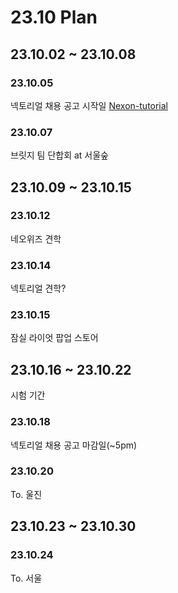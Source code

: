 # 23.10 Plan
## 23.10.02 ~ 23.10.08
### 23.10.05
넥토리얼 채용 공고 시작일
[Nexon-tutorial](https://www.nexon-tutorial.com/?utm_, "nexon-tutorial link")
### 23.10.07
브릿지 팀 단합회 at 서울숲
## 23.10.09 ~ 23.10.15
### 23.10.12
네오위즈 견학
### 23.10.14
넥토리얼 견학?
### 23.10.15
잠실 라이엇 팝업 스토어
## 23.10.16 ~ 23.10.22
시험 기간
### 23.10.18
넥토리얼 채용 공고 마감일(~5pm)
### 23.10.20
To. 울진 
## 23.10.23 ~ 23.10.30
### 23.10.24
To. 서울

